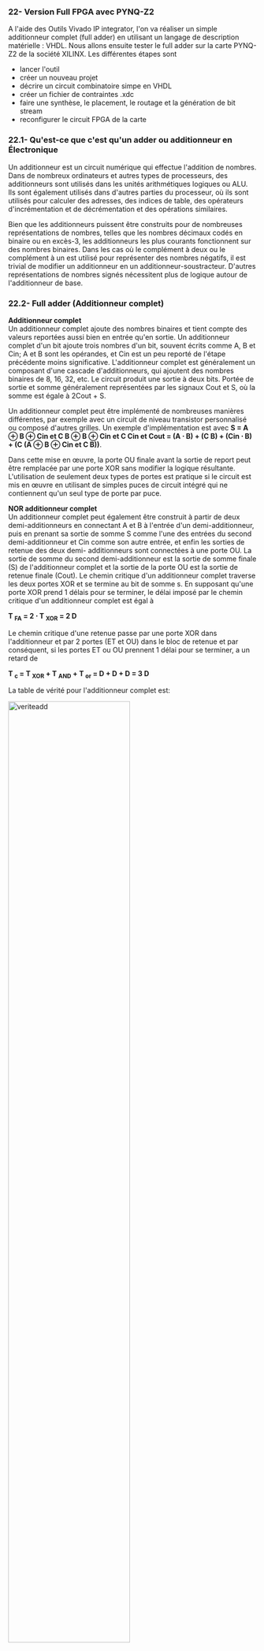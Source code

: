 ### 22- Version Full FPGA avec PYNQ-Z2
A l'aide des Outils Vivado IP integrator, l'on va réaliser un simple additionneur complet (full adder) en
utilisant un langage de description matérielle : VHDL. Nous allons ensuite tester le full adder sur la carte
PYNQ-Z2 de la société XILINX. Les différentes étapes sont

- lancer l'outil  
- créer un nouveau projet  
- décrire un circuit combinatoire simpe en VHDL  
- créer un fichier de contraintes .xdc  
- faire une synthèse, le placement, le routage et la génération de bit stream  
- reconfigurer le circuit FPGA de la carte  
  
### 22.1- Qu'est-ce que c'est qu'un adder ou additionneur en Électronique
Un additionneur est un circuit numérique qui effectue l'addition de nombres. Dans de nombreux ordinateurs
et autres types de processeurs, des additionneurs sont utilisés dans les unités arithmétiques logiques ou ALU.
Ils sont également utilisés dans d'autres parties du processeur, où ils sont utilisés pour calculer des adresses,
des indices de table, des opérateurs d'incrémentation et de décrémentation et des opérations similaires.

Bien que les additionneurs puissent être construits pour de nombreuses représentations de nombres, telles
que les nombres décimaux codés en binaire ou en excès-3, les additionneurs les plus courants fonctionnent
sur des nombres binaires. Dans les cas où le complément à deux ou le complément à un est utilisé pour
représenter des nombres négatifs, il est trivial de modifier un additionneur en un additionneur-soustracteur.
D'autres représentations de nombres signés nécessitent plus de logique autour de l'additionneur de base.

### 22.2- Full adder (Additionneur complet)
**Additionneur complet**  
Un additionneur complet ajoute des nombres binaires et tient compte des valeurs reportées aussi bien en
entrée qu'en sortie. Un additionneur complet d'un bit ajoute trois nombres d'un bit, souvent écrits comme A,
B et Cin; A et B sont les opérandes, et Cin est un peu reporté de l'étape précédente moins significative.
L'additionneur complet est généralement un composant d'une cascade d'additionneurs, qui ajoutent des
nombres binaires de 8, 16, 32, etc. Le circuit produit une sortie à deux bits. Portée de sortie et somme
généralement représentées par les signaux Cout et S, où la somme est égale à 2Cout + S.

Un additionneur complet peut être implémenté de nombreuses manières différentes, par exemple avec un
circuit de niveau transistor personnalisé ou composé d'autres grilles. Un exemple d'implémentation est avec
**S = A ⊕ B ⊕ Cin et C B ⊕ B ⊕ Cin et C Cin et Cout = (A ⋅ B) + (C B) + (Cin ⋅ B) + (C (A ⊕ B ⊕ Cin et C B))**.

Dans cette mise en œuvre, la porte OU finale avant la sortie de report peut être remplacée par une porte XOR
sans modifier la logique résultante. L'utilisation de seulement deux types de portes est pratique si le circuit
est mis en œuvre en utilisant de simples puces de circuit intégré qui ne contiennent qu'un seul type de porte
par puce.

**NOR additionneur complet**  
Un additionneur complet peut également être construit à partir de deux demi-additionneurs en connectant A
et B à l'entrée d'un demi-additionneur, puis en prenant sa sortie de somme S comme l'une des entrées du
second demi-additionneur et Cin comme son autre entrée, et enfin les sorties de retenue des deux demi-
additionneurs sont connectées à une porte OU. La sortie de somme du second demi-additionneur est la sortie
de somme finale (S) de l'additionneur complet et la sortie de la porte OU est la sortie de retenue finale
(Cout). Le chemin critique d'un additionneur complet traverse les deux portes XOR et se termine au bit de
somme s. En supposant qu'une porte XOR prend 1 délais pour se terminer, le délai imposé par le chemin
critique d'un additionneur complet est égal à  

**T <sub>FA</sub> = 2 ⋅ T  <sub>XOR</sub> = 2 D**

Le chemin critique d'une retenue passe par une porte XOR dans l'additionneur et par 2 portes (ET et OU)
dans le bloc de retenue et par conséquent, si les portes ET ou OU prennent 1 délai pour se terminer, a un
retard de  

**T  <sub>c</sub> = T  <sub>XOR</sub> + T  <sub>AND</sub> + T  <sub>or</sub> = D + D + D = 3 D**

La table de vérité pour l'additionneur complet est:

 <img alt="veriteadd" src="https://github.com/madou-sow/FPGA-PYNQ-Z2-langage-VHDL/blob/main/images/tableauveriteadd.png" width=70% height=70%  title="veriteadd"/>

 Les ajouteurs complets sont un élément de base pour les nouveaux concepteurs numériques. De nombreux
cours d'introduction à la conception numérique présentent des ajouts complets aux débutants. Une fois que
vous comprenez comment fonctionne un additionneur complet, vous pouvez voir comment des circuits plus
compliqués peuvent être construits en utilisant uniquement de simples portes. Je veux juste faire comprendre
à quelqu'un de nouveau qu'en réalité, les concepteurs de FPGA ne codent pas des additionneurs complets à la
main. Les outils sont suffisamment avancés pour savoir ajouter deux nombres ensemble. C'est toujours un
bon exercice, c'est pourquoi il est présenté ici.

Un seul additionneur complet a deux entrées à un bit, une entrée de report, une sortie de somme et
une sortie de report.
Beaucoup d'entre eux peuvent être utilisés ensemble pour créer un additionneur à effet d'ondulation
qui peut être utilisé pour additionner de grands nombres ensemble. Un seul additionneur complet est
montré dans l'image ci-dessous.


 <img alt="full" src="https://github.com/madou-sow/FPGA-PYNQ-Z2-langage-VHDL/blob/main/images/220px-1-bit_full-adder.png" width=30% height=30%  title="full"/>
 
 ###### Schéma du Symbole pour un additionneur complet 1 bit avec Cin et Cout dessinés sur les côtés du bloc pour souligner leur utilisation dans un additionneur multi-bits

<img alt="tfull" src="https://github.com/madou-sow/FPGA-PYNQ-Z2-langage-VHDL/blob/main/images/tableveritéFulladder.png" width=20% height=20%  title="tfull"/>

###### Table de vérité de Full Adder
  
 <img alt="tfull" src="https://github.com/madou-sow/FPGA-PYNQ-Z2-langage-VHDL/blob/main/images/220px-Full-adder_logic_diagram.png" width=40% height=40%  title="tfull"/>

 ###### Diagramme logique Full Adder

   <img alt="addfull" src="https://github.com/madou-sow/FPGA-PYNQ-Z2-langage-VHDL/blob/main/images/additionneur-complet.png" width=70% height=70%  title="addfull"/>
 
  ###### Schéma logique Full Adder

Pour d'écrire ce circuit en VHDL, nous avons besoin de portes logiques de base. En VHDL,
tous les opérateurs logiques de base sont disponibles: not, and, or, nand, nor, xor, xnor. Par
exemple pour générer AXORB = A ⊕ B, il suffit de taper après le mot clef begin: B, il suffit de taper après le mot clef begin:
**A<sub>XOR</sub>B <= A<sub>xor</sub> B**; Nous avons également besoin de déclarer le fil AXORB. Pour cela, il suffit
de le déclarer avant le mot clef begin:   
<p align="center"> <B> signal A<sub>XOR</sub>B : std logic </B></p>

### 22.3- Procédure
Lancez Xilinx Vivado en choisissant la commande correspondante Vivado 2019.x,

Créez un projet :  
File>New Project  
La fenêtre New Project apparaît:  
• Cliquez sur Next  
• Project Name : nom de votre projet : full_adder (attention pas d’espace)  
• Project Location : chemin de sauvegarde du projet et des fichiers associés  
• Cliquez sur Next  
• Sélectionnez RTL Project  
• Cliquez sur Next    
• A l’aide des filtres, sélectionnez le circuit FPGA que nous allons utiliser : xc7z020clg400-1  
• Cliquez sur Next  
• Cliquez sur Finish  

**NB :** A tout moment il est possible de changer ces informations en cliquant sur Project Settings dans la fenêtre Flow Navigator sur la gauche.
Le projet vide est maintenant créer. Nous allons à présent créer un fichier source qui contiendra la description du full adder, et l’ajouter au projet

Pour ajouter une nouvelle source faites : Code VDHL pour un additionneur complet utilisant le Modèle Structuré  
• File > Add Sources. :add3bits_tb et add3bits  
• Sélectionnez Add or Create Design Sources.  
• Cliquez sur Create File  
• File Type: VHDL  
• File name: full adder  
• File location: Local to Project  
• Cliquez sur Create File  
• Cliquez sur Finish  

```
library IEEE;
use IEEE.STD_LOGIC_1164.ALL;
entity add3bits is
      port (
              Cin, X, Y : in std_logic;
              Cout, S : out std_logic
      );
end add3bits;

architecture flotdonnees of add3bits is
signal T1, T2, T3 : std_logic;
begin
            S <= T1 xor Cin;
            Cout <= T3 or T2;
            T1 <= X xor Y;
            T2 <= X and Y;
            T3 <= Cin and T1;
end flotdonnees;
```
 ###### add3bits.vhd

```
-------------------------------------------------------------------------------
-- add3bits_tb.vhd: Banc d'essai additioneur a 3 bits.
-- Jeferson S. Silva
-------------------------------------------------------------------------------
library ieee;
      use ieee.std_logic_1164.all;
      use ieee.numeric_std.all;
entity add3bits_tb is
end add3bits_tb;
architecture add3bits_tb of add3bits_tb is
    signal Cin : std_logic;
    signal X     : std_logic;
    signal Y    : std_logic;
    signal Cout : std_logic;
    signal S     : std_logic;
begin
        UUT: entity work.add3bits
        port map (
              Cin        => Cin,
              X        => X,
              Y        => Y,
              Cout => Cout,
              S        => S
        );
        process
        begin
              Cin        <= '0';
              X        <= '0';
              Y        <= '0';
              wait for 10 ns;

        assert (unsigned'(Cout & S) = "00")
            report "Erreur. Somme erronee. Entrees: Cin =  0, X = 0 et Y =  0" severity error;

        Cin        <= '0';
        X        <= '0';
        Y        <= '1';
        wait for 10 ns;

        assert (unsigned'(Cout & S) = "01")
            report "Erreur. Somme erronee. Entrees: Cin = 0, X = 0 et Y =  1" severity error;
    
        Cin        <= '0';
        X        <= '1';
        Y        <= '0';
        wait for 10 ns;

        assert (unsigned'(Cout & S) = "01")
            report "Erreur. Somme erronee. Entrees: Cin = 0, X = 1 et Y = 0" severity error;
        
        Cin        <= '0';
        X        <= '1';
        Y        <= '1';
        wait for 10 ns;

        assert (unsigned'(Cout & S) = "10")
            report "Erreur. Somme erronee. Entrees: Cin = 0, X = 1 et Y = 1" severity error;

        Cin     <= '1';
        X        <= '0';
        Y        <= '0';
        wait for 10 ns;

       assert (unsigned'(Cout & S) = "01")
            report "Erreur. Somme erronee. Entrees: Cin = 1, X = 0 et Y = 0" severity error;

       Cin <= '1';
       X         <= '0';
       Y        <= '1';
        wait for 10 ns;

        assert (unsigned'(Cout & S) = "10")
            report "Erreur. Somme erronee. Entrees: Cin = 1, X = 0 et Y =  1" severity error;
        
        Cin         <= '1';
        X         <= '1';
        Y        <= '0';
        wait for 10 ns;

        assert (unsigned'(Cout & S) = "10")
            report "Erreur. Somme erronee. Entrees: Cin = 1, X = 1 et Y = 0" severity error;

        Cin         <= '1';
        X         <= '1';
        Y         <= '1';
        wait for 10 ns;

        assert (unsigned'(Cout & S) = "11")
              report "Erreur. Somme erronee. Entrees: Cin = 1, X = 1 et Y =  1" severity error;
        assert (false)
            report "La simulation est terminee." severity failure;
  end process;

end add3bits_tb;

```
###### Figure 36 : add3bits_tb.vhd

 <img alt="vivado1" src="https://github.com/madou-sow/FPGA-PYNQ-Z2-langage-VHDL/blob/main/images/ip-creat-projet-ipfulladder.png" width=70% height=70%  title="vivado1"/>

###### Figure 37 : Créez le projet


 <img alt="hls" src="https://github.com/madou-sow/FPGA-PYNQ-Z2-langage-VHDL/blob/main/images/addfileipaddervh.png" width=70% height=70%  title="hls"/>

###### Figure 38 : sélectionnez les 2 fichiers

<img alt="hls" src="https://github.com/madou-sow/FPGA-PYNQ-Z2-langage-VHDL/blob/main/images/select-xc7z020clg4001.png" width=70% height=70%  title="hls"/>

###### Figure 39 : Sélectionnez la puce xc7z020clg400-1 dans le groupe Zynq 7000 de la famille Xilinx

<img alt="hls" src="https://github.com/madou-sow/FPGA-PYNQ-Z2-langage-VHDL/blob/main/images/select-finish.png" width=70% height=70%  title="hls"/>

###### Figure 40 : Fin et Résumé

### 22.4- Pour simuler, cliquez sur Run Simulation dans le panneau Flow Navigator → Simulation.


<img alt="hls" src="https://github.com/madou-sow/FPGA-PYNQ-Z2-langage-VHDL/blob/main/images/simulation-avec-1.png" width=70% height=70%  title="hls"/>

Les étapes de la simulation sont affichées dans la TCL console. Vous pouvez y observer les erreurs
de compilation ainsi que les messages de type assert-report insérés dans votre code, et qui ont
pour but de générer des messages d’erreur et des messages informatifs. Ensuite, le résultat de la simulation
peut être visualisé dans un chronogramme.

Le simulateur Vivado permet aussi de forcer manuellement la valeur des signaux, c’est à dire sans
passer par un banc d’essai. Cette fonctionnalité peut être utile pour effectuer un test rapide pour
vérifier le comportement de votre circuit. Cependant, en général il est toujours préférable
d’utiliser un banc d’essai, ce qui documente votre procédure de test et facilite l’évolution de vos
tests au fur et à mesure que vous développez la fonctionnalité de votre code.



<img alt="hls" src="https://github.com/madou-sow/FPGA-PYNQ-Z2-langage-VHDL/blob/main/images/change-value-constante-0.png" width=70% height=70%  title="hls"/>
